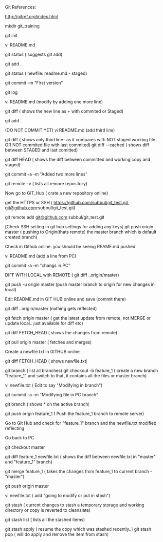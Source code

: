 Git
References:

http://gitref.org/index.html


mkdir git_training

git init

vi README.md

git status ( suggests git add)

git add .

git status ( newfile: readme.md - staged)

git commit -m "First version"

git log

vi README.md (modify by adding one more line)

git diff ( shows the new line as + with commited or Staged)

git add .

(DO NOT COMMIT YET)
vi README.md (add third line)

git diff ( shows only third line- as it compares with NOT staged working file OR NOT commited file with last commited)
git diff --cached ( shows diff between STAGED and last comitted)

git diff HEAD ( shows the diff between committed and working copy and staged)

git commit -a -m "Added two more lines"

git remote -v ( lists all remore repository)

Now go to GIT_Hub ( crate a new repository online)

get the HTTPS or SSH ( https://github.com/subbul/git_test.git, git@github.com:subbul/git_test.git)

git remote add git@github.com:subbul/git_test.git

[Check SSH setting in git hub settings for adding any keys]
git push origin master ( pushing to Origin(thats remote) the master branch which is default created branch)


Check in Github online. you should be seeing REAME.md pushed

vi README.md (add a line from PC)

git commit -a -m "changs in PC"

DIFF WITH LOCAL with REMOTE ( git diff ..origin/master)

git push -u origin master (push master branch to origin for new changes in local)

Edit README.md in GIT HUB online and save (commit there)

git diff ..origin/master (nothing gets reflected)

git fetch origin master ( get the latest update from remote, not MERGE or update local.. just available for diff etc)

git diff FETCH_HEAD ( shows the changes from remote)

git pull origin master ( fetches and merges)


Create a newfile.txt in GITHUB onilne

git diff FETCH_HEAD ( shows newfile.txt)


git branch ( list all branches)
git checkout -b feature_1 ( create a new branch "feature_1" and switch to that, it contains all the files or master branch)

vi newfile.txt ( Edit to say "Modifying in branch")

git commit -a -m "Modifying file in PC branch"

git branch ( shows * on the active branch)

git push origin feature_1 ( Push the feature_1 branch to remote server)

Go to Git Hub and check for "feature_1" branch and the newfile.txt modified reflecting

Go back to PC

git checkout master

git diff feature_1 newfile.txt ( shows the diff between newfile.txt in "master" and "feature_1" branch)

git merge feature_1 ( takes the changes from feature_1 to current branch - "master")

git push origin master


vi newfile.txt ( add "going to modify or put in stash")

git stash ( current changes to stash a temporary storage and working directory or copy is reverted to cleanslate)

git stash list ( lists all the stashed items)

git stash apply ( resume the copy which was stashed recently..)
git stash pop ( will do apply and remove the item from stash)

